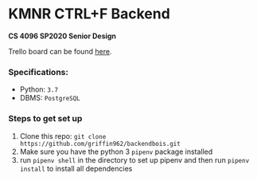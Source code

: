 # KMNR CTRL+F Backend
**CS 4096 SP2020 Senior Design**

Trello board can be found [here](https://trello.com/b/X7n73A1F/kmnr-ctrlf).


### Specifications:
- Python: `3.7`
- DBMS: `PostgreSQL`

### Steps to get set up
1. Clone this repo: `git clone https://github.com/griffin962/backendbois.git`
2. Make sure you have the python 3 `pipenv` package installed
3. run `pipenv shell` in the directory to set up pipenv and then run `pipenv install` to install all dependencies

